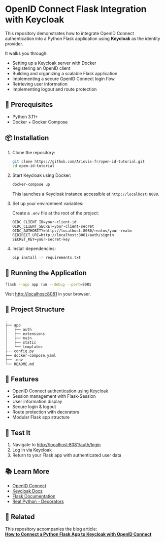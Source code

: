 # OpenID Connect Flask Integration with Keycloak

This repository demonstrates how to integrate OpenID Connect authentication into a Python Flask application using **Keycloak** as the identity provider.

It walks you through:

- Setting up a Keycloak server with Docker
- Registering an OpenID client
- Building and organizing a scalable Flask application
- Implementing a secure OpenID Connect login flow
- Retrieving user information
- Implementing logout and route protection

## 🧰 Prerequisites

- Python 3.11+
- Docker + Docker Compose

## 📦 Installation

1. Clone the repository:

   ```bash
   git clone https://github.com/Ariovis-fr/open-id-tutorial.git
   cd open-id-tutorial
   ```

2. Start Keycloak using Docker:

   ```bash
   docker-compose up
   ```

   This launches a Keycloak instance accessible at `http://localhost:8080`.

3. Set up your environment variables:

   Create a `.env` file at the root of the project:

   ```env
   OIDC_CLIENT_ID=your-client-id
   OIDC_CLIENT_SECRET=your-client-secret
   OIDC_AUTHORITY=http://localhost:8080/realms/your-realm
   REDIRECT_URI=http://localhost:8081/auth/signin
   SECRET_KEY=your-secret-key
   ```

4. Install dependencies:

   ```bash
   pip install -r requirements.txt
   ```

## 🚀 Running the Application

```bash
flask --app app run --debug --port=8081
```

Visit [http://localhost:8081](http://localhost:8081) in your browser.

## 🧱 Project Structure

```plaintext
.
├── app
│   ├── auth
│   ├── extensions
│   ├── main
│   ├── static
│   └── templates
├── config.py
├── docker-compose.yaml
├── .env
└── README.md
```

## 🔐 Features

-  OpenID Connect authentication using Keycloak
-  Session management with Flask-Session
-  User information display
-  Secure login & logout
-  Route protection with decorators
-  Modular Flask app structure

## 🧪 Test It

1. Navigate to [http://localhost:8081/auth/login](http://localhost:8081/auth/login)
2. Log in via Keycloak
3. Return to your Flask app with authenticated user data

## 📚 Learn More

- [OpenID Connect](https://openid.net/developers/how-connect-works/)
- [Keycloak Docs](https://www.keycloak.org/guides)
- [Flask Documentation](https://flask.palletsprojects.com/)
- [Real Python - Decorators](https://realpython.com/primer-on-python-decorators/)

## 📎 Related

This repository accompanies the blog article:  
**[How to Connect a Python Flask App to Keycloak with OpenID Connect](https://github.com/Ariovis-fr/open-id-tutorial)**